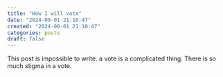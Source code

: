 ```yaml
---
title: "How I will vote"
date: "2024-09-01 21:10:47"  
created: "2024-09-01 21:10:47"
categories: posts  
draft: false
---
```

This post is impossible to write. a vote is a complicated thing. There is so much stigma in a vote. 